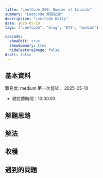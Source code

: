 ```yaml
---
title: "LeetCode 200: Number of Islands"
summary: "LeetCode 解題紀錄"
description: "LeetCode Daily"
date: 2025-05-10
tags: ["LeetCode", "blog", "DFS", "medium"]

cascade:
  showEdit: true
  showSummary: true
  hideFeatureImage: false
draft: false
---
```


## 基本資料

難易度: medium
第一次嘗試： 2025-05-10
- 總花費時間：10:00.00

## 解題思路

## 解法

## 收穫

## 遇到的問題